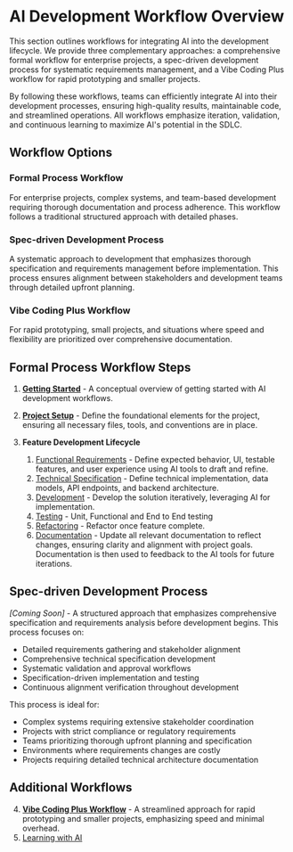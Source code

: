 # AI Development Workflow Overview

This section outlines workflows for integrating AI into the development lifecycle. We provide three complementary approaches: a comprehensive formal workflow for enterprise projects, a spec-driven development process for systematic requirements management, and a Vibe Coding Plus workflow for rapid prototyping and smaller projects.

By following these workflows, teams can efficiently integrate AI into their development processes, ensuring high-quality results, maintainable code, and streamlined operations. All workflows emphasize iteration, validation, and continuous learning to maximize AI's potential in the SDLC.

## Workflow Options

### Formal Process Workflow
For enterprise projects, complex systems, and team-based development requiring thorough documentation and process adherence. This workflow follows a traditional structured approach with detailed phases.

### Spec-driven Development Process
A systematic approach to development that emphasizes thorough specification and requirements management before implementation. This process ensures alignment between stakeholders and development teams through detailed upfront planning.

### Vibe Coding Plus Workflow  
For rapid prototyping, small projects, and situations where speed and flexibility are prioritized over comprehensive documentation.

## Formal Process Workflow Steps

1. **[Getting Started](01-getting-started.md)** - A conceptual overview of getting started with AI development workflows.
2. **[Project Setup](02-project-setup.md)** - Define the foundational elements for the project, ensuring all necessary files, tools, and conventions are in place.
3. **Feature Development Lifecycle**

    1. [Functional Requirements](formal-process/01-functional-requirement.md) - Define expected behavior, UI, testable features, and user experience using AI tools to draft and refine.
    2. [Technical Specification](formal-process/02-technical-specification.md) - Define technical implementation, data models, API endpoints, and backend architecture.
    3. [Development](formal-process/03-development.md) - Develop the solution iteratively, leveraging AI for implementation.
    4. [Testing](formal-process/04-testing.md) - Unit, Functional and End to End testing
    5. [Refactoring](formal-process/05-refactoring.md) - Refactor once feature complete.
    6. [Documentation](formal-process/06-documentation.md) - Update all relevant documentation to reflect changes, ensuring clarity and alignment with project goals. Documentation is then used to feedback to the AI tools for future iterations.

## Spec-driven Development Process

*[Coming Soon]* - A structured approach that emphasizes comprehensive specification and requirements analysis before development begins. This process focuses on:

- Detailed requirements gathering and stakeholder alignment
- Comprehensive technical specification development  
- Systematic validation and approval workflows
- Specification-driven implementation and testing
- Continuous alignment verification throughout development

This process is ideal for:

- Complex systems requiring extensive stakeholder coordination
- Projects with strict compliance or regulatory requirements
- Teams prioritizing thorough upfront planning and specification
- Environments where requirements changes are costly
- Projects requiring detailed technical architecture documentation

## Additional Workflows

4. **[Vibe Coding Plus Workflow](04-vibe-coding-workflow.md)** - A streamlined approach for rapid prototyping and smaller projects, emphasizing speed and minimal overhead.
5. [Learning with AI](09-learning.md)
